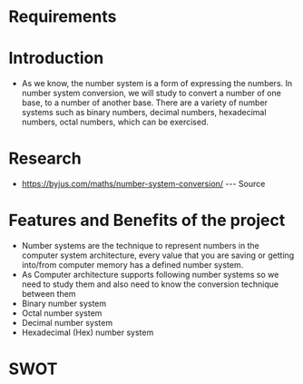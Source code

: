 # Requirements
# Introduction
* As we know, the number system is a form of expressing the numbers. In number system conversion, we will study to convert a number of one base, to a number of another base. There are a variety of number systems such as binary numbers, decimal numbers, hexadecimal numbers, octal numbers, which can be exercised.

# Research
* https://byjus.com/maths/number-system-conversion/ --- Source
# Features and Benefits of the project
*  Number systems are the technique to represent numbers in the computer system architecture, every value that you are saving or getting into/from computer memory has a defined number system.
*  As Computer architecture supports following number systems so we need to study them and also need to know the conversion technique between them
*  Binary number system
* Octal number system
* Decimal number system
* Hexadecimal (Hex) number system
# SWOT

